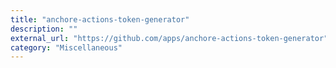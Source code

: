 ```yaml
---
title: "anchore-actions-token-generator"
description: ""
external_url: "https://github.com/apps/anchore-actions-token-generator"
category: "Miscellaneous"
---
```

